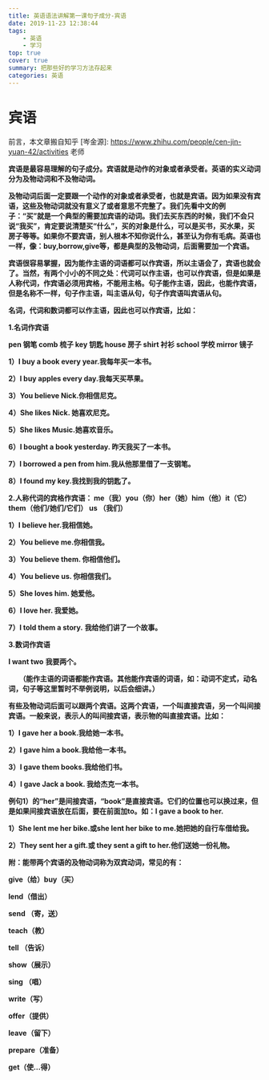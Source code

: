 ```yaml
---
title: 英语语法讲解第一课句子成分-宾语
date: 2019-11-23 12:38:44
tags:
	- 英语
	- 学习
top: true
cover: true
summary: 把那些好的学习方法存起来
categories: 英语
---
```


# **宾语**

前言，本文章搬自知乎 [岑金源]: https://www.zhihu.com/people/cen-jin-yuan-42/activities 老师

**宾语是最容易理解的句子成分。宾语就是动作的对象或者承受者。英语的实义动词分为及物动词和不及物动词。**

**及物动词后面一定要跟一个动作的对象或者承受者，也就是宾语。因为如果没有宾语，这些及物动词就没有意义了或者意思不完整了。我们先看中文的例子：“买”就是一个典型的需要加宾语的动词。我们去买东西的时候，我们不会只说“我买”，肯定要说清楚买“什么”，买的对象是什么，可以是买书，买水果，买房子等等。如果你不要宾语，别人根本不知你说什么，甚至认为你有毛病。英语也一样，像：buy,borrow,give等，都是典型的及物动词，后面需要加一个宾语。**

**宾语很容易掌握，因为能作主语的词语都可以作宾语，所以主语会了，宾语也就会了。当然，有两个小小的不同之处：代词可以作主语，也可以作宾语，但是如果是人称代词，作宾语必须用宾格，不能用主格。句子能作主语，因此，也能作宾语，但是名称不一样，句子作主语，叫主语从句，句子作宾语叫宾语从句。**

**名词，代词和数词都可以作主语，因此也可以作宾语，比如：**

**1.名词作宾语**

**pen 钢笔 comb 梳子 key 钥匙 house 房子 shirt 衬衫 school 学校 mirror 镜子**

**1）I buy a book every year.我每年买一本书。**

**2）I buy apples every day.我每天买苹果。**

**3）You believe Nick.你相信尼克。**

**4）She likes Nick. 她喜欢尼克。**

**5）She likes Music.她喜欢音乐。**

**6）I bought a book yesterday. 昨天我买了一本书。**

**7）I borrowed a pen from him.我从他那里借了一支钢笔。**

**8）I found my key.我找到我的钥匙了。**

**2.人称代词的宾格作宾语： me（我）you（你）her（她）him（他）it（它）them（他们/她们/它们） us （我们）**

**1）I believe her.我相信她。**

**2）You believe me.你相信我。**

**3）You believe them. 你相信他们。**

**4）You believe us. 你相信我们。**

**5）She loves him. 她爱他。**

**6）I love her. 我爱她。**

**7）I told them a story.** **我给他们讲了一个故事。**

**3.数词作宾语**

**I want two** **我要两个。**

　　**（能作主语的词语都能作宾语。其他能作宾语的词语，如：动词不定式，动名词，句子等这里暂时不举例说明，以后会细讲。）**

**有些及物动词后面可以跟两个宾语。这两个宾语，一个叫直接宾语，另一个叫间接宾语。一般来说，表示人的叫间接宾语，表示物的叫直接宾语。比如：**　　

**1）I gave her a book.我给她一本书。**

**2）I gave him a book.我给他一本书。**

**3）I gave them books.我给他们书。**

**4）I gave Jack a book. 我给杰克一本书。**

**例句1）的“her”是间接宾语，“book”是直接宾语。它们的位置也可以换过来，但是如果间接宾语放在后面，要在前面加to。如：I gave a book to her.**

**1）She lent me her bike.或she lent her bike to me.她把她的自行车借给我。**

**2）They sent her a gift.或 they sent a gift to her.他们送她一份礼物。**

**附：能带两个宾语的及物动词称为双宾动词，常见的有：**

**give（给）buy（买）**

**lend（借出）**

**send （寄，送）**

**teach（教）**

**tell （告诉）**

**show（展示）**

**sing （唱）**

**write（写）**

**offer（提供）**

**leave（留下）**

**prepare（准备）**

**get（使…得）**